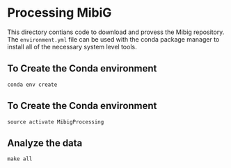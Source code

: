 # Processing MibiG

This directory contians code to download and provess the Mibig repository. The `environment.yml` file can be used
with the conda package manager to install all of the necessary system level tools.

## To Create the Conda environment
```
conda env create
```

## To Create the Conda environment
```
source activate MibigProcessing
```


## Analyze the data
```
make all
```


